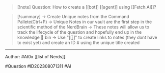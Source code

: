 
>[!note] Question: 
> How to create a [[bot]] [[agent]] using [[Fetch.AI]]?




>[!summary] 
>-> Create Unique notes from the Command Pallete(Ctrl+P)
>-> Unique Notes in our vault are the first step in the scientific method of the NerdBrain
-> These notes will allow us to track the lifecycle of the question and hopefully end up in the knowledge 🧠 bin
-> Use "[[]]" to create links to notes (they dont have to exist yet) and create an ID # using the unique title created 



---


Author: #At0x  [[list of Nerds]]

#Question #ID202308071311 #AI 
